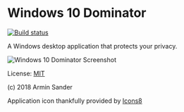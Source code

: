 # Windows 10 Dominator

[![Build status](https://ci.appveyor.com/api/projects/status/8uicoi1ompqqp29w?svg=true)](https://ci.appveyor.com/project/pragmatrix/dominator)

A Windows desktop application that protects your privacy.

![Windows 10 Dominator Screenshot](https://cloud.githubusercontent.com/assets/1003751/9167242/808caa6e-3f54-11e5-83f3-2a732b2ed4a9.jpg)

License: [MIT]

(c) 2018 Armin Sander

Application icon thankfully provided by [Icons8](https://icons8.com)

[MIT]: https://opensource.org/licenses/MIT
